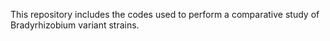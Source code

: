 This repository includes the codes used to perform a comparative study of Bradyrhizobium variant strains.
